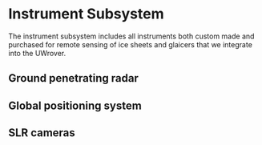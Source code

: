 # Instrument Subsystem

The instrument subsystem includes all instruments both custom made and purchased for remote sensing of ice sheets and glaicers that we integrate into the UWrover.

## Ground penetrating radar

## Global positioning system

## SLR cameras



